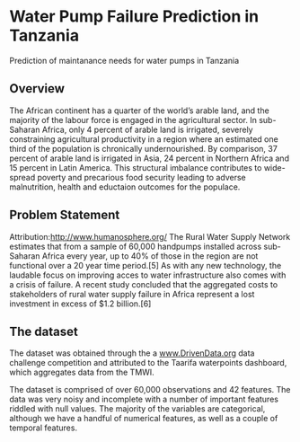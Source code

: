 
# Water Pump Failure Prediction in Tanzania
Prediction of maintanance needs for water pumps in Tanzania

## Overview
The African continent has a quarter of the world’s arable land, and the majority of the labour force is engaged in the agricultural sector. In sub-Saharan Africa, only 4 percent of arable land is irrigated, severely constraining agricultural productivity in a region where an estimated one third of the population is chronically undernourished. By comparison, 37 percent of arable land is irrigated in Asia, 24 percent in Northern Africa and 15 percent in Latin America. This structural imbalance contributes to wide-spread poverty and precarious food security leading to adverse malnutrition, health and eductaion outcomes for the populace.

## Problem Statement

Attribution:http://www.humanosphere.org/
The Rural Water Supply Network estimates that from a sample of 60,000 handpumps installed across sub-Saharan Africa every year, up to 40% of those in the region are not functional over a 20 year time period.[5] As with any new technology, the laudable focus on improving acces to water infrastructure also comes with a crisis of failure. A recent study concluded that the aggregated costs to stakeholders of rural water supply failure in Africa represent a lost investment in excess of $1.2 billion.[6]


## The dataset
The dataset was obtained through the a www.DrivenData.org data challenge competition and attributed to the Taarifa waterpoints dashboard, which aggregates data from the TMWI.

The dataset is comprised of over 60,000 observations and 42 features. The data was very noisy and incomplete with a number of important features riddled with null values. The majority of the variables are categorical, although we have a handful of numerical features, as well as a couple of temporal features.